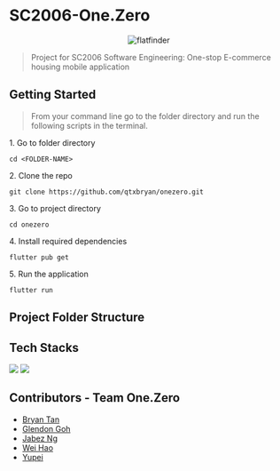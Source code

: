 #  SC2006-One.Zero

<p align="center">
  <img src="https://user-images.githubusercontent.com/97502375/231726159-d77b8d3d-72e6-4692-8030-bbb8f789b45a.png" alt="flatfinder">
</p>

> Project for SC2006 Software Engineering: One-stop E-commerce housing mobile application

## Getting Started

> From your command line go to the folder directory and run the following scripts in the terminal.

1\. Go to folder directory

```terminal
cd <FOLDER-NAME>
```

2\. Clone the repo

```terminal
git clone https://github.com/qtxbryan/onezero.git
```

3\. Go to project directory

```terminal
cd onezero
```

4\. Install required dependencies

```terminal
flutter pub get
```

5\. Run the application

```terminal
flutter run 
```

## Project Folder Structure



## Tech Stacks
<p>
  <img src="https://img.shields.io/badge/Flutter-02569B?style=for-the-badge&logo=flutter&logoColor=white" >
  <img src="https://img.shields.io/badge/Firebase-F29D0C?style=for-the-badge&logo=firebase&logoColor=white" >
</p>

## Contributors - Team One.Zero

- [Bryan Tan](https://github.com/qtxbryan)
- [Glendon Goh](https://github.com/Glendon123)
- [Jabez Ng](https://github.com/jabezng2)
- [Wei Hao](https://github.com/weihaooooo)
- [Yupei](https://github.com/FAN0020)
